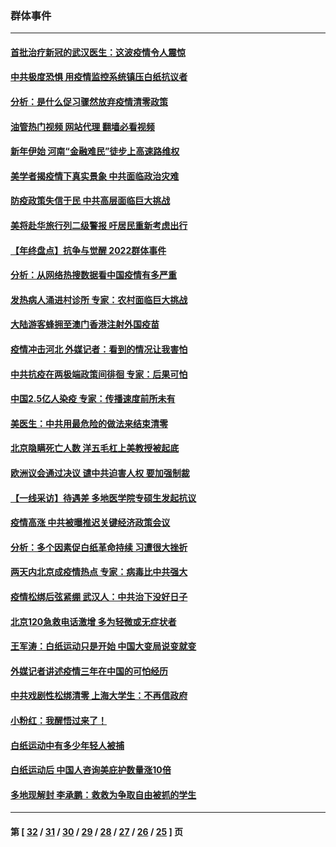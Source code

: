 ### 群体事件
---
#### [首批治疗新冠的武汉医生：这波疫情令人震惊](../../pages/ncid279/n13900313.md?01080045) 
#### [中共极度恐惧 用疫情监控系统镇压白纸抗议者](../../pages/ncid279/n13900225.md?01080045) 
#### [分析：是什么促习骤然放弃疫情清零政策](../../pages/ncid279/n13899652.md?01080045) 
#### [油管热门视频 网站代理 翻墙必看视频](http://138.2.39.72:81/youtube.html?epic-marker?01080045)
#### [新年伊始 河南“金融难民”徒步上高速路维权](../../pages/ncid279/n13897842.md?01080045) 
#### [美学者揭疫情下真实景象 中共面临政治灾难](../../pages/ncid279/n13896569.md?01080045) 
#### [防疫政策失信于民 中共高层面临巨大挑战](../../pages/ncid279/n13894627.md?01080045) 
#### [美将赴华旅行列二级警报 吁居民重新考虑出行](../../pages/ncid279/n13894518.md?01080045) 
#### [【年终盘点】抗争与觉醒 2022群体事件](../../pages/ncid279/n13888314.md?01080045) 
#### [分析：从网络热搜数据看中国疫情有多严重](../../pages/ncid279/n13893186.md?01080045) 
#### [发热病人涌进村诊所 专家：农村面临巨大挑战](../../pages/ncid279/n13892271.md?01080045) 
#### [大陆游客蜂拥至澳门香港注射外国疫苗](../../pages/ncid279/n13892276.md?01080045) 
#### [疫情冲击河北 外媒记者：看到的情况让我害怕](../../pages/ncid279/n13891260.md?01080045) 
#### [中共抗疫在两极端政策间徘徊 专家：后果可怕](../../pages/ncid279/n13891235.md?01080045) 
#### [中国2.5亿人染疫 专家：传播速度前所未有](../../pages/ncid279/n13890708.md?01080045) 
#### [美医生：中共用最危险的做法来结束清零](../../pages/ncid279/n13889983.md?01080045) 
#### [北京隐瞒死亡人数 洋五毛杠上美教授被起底](../../pages/ncid279/n13886904.md?01080045) 
#### [欧洲议会通过决议 谴中共迫害人权 要加强制裁](../../pages/ncid279/n13885670.md?01080045) 
#### [【一线采访】待遇差 多地医学院专硕生发起抗议](../../pages/ncid279/n13883914.md?01080045) 
#### [疫情高涨 中共被曝推迟关键经济政策会议](../../pages/ncid279/n13884170.md?01080045) 
#### [分析：多个因素促白纸革命持续 习遭很大挫折](../../pages/ncid279/n13872455.md?01080045) 
#### [两天内北京成疫情热点 专家：病毒比中共强大](../../pages/ncid279/n13883440.md?01080045) 
#### [疫情松绑后弦紧绷 武汉人：中共治下没好日子](../../pages/ncid279/n13882348.md?01080045) 
#### [北京120急救电话激增 多为轻微或无症状者](../../pages/ncid279/n13882340.md?01080045) 
#### [王军涛：白纸运动只是开始 中国大变局说变就变](../../pages/ncid279/n13882183.md?01080045) 
#### [外媒记者讲述疫情三年在中国的可怕经历](../../pages/ncid279/n13881853.md?01080045) 
#### [中共戏剧性松绑清零 上海大学生：不再信政府](../../pages/ncid279/n13880836.md?01080045) 
#### [小粉红：我醒悟过来了！](../../pages/ncid279/n13881756.md?01080045) 
#### [白纸运动中有多少年轻人被捕](../../pages/ncid279/n13881065.md?01080045) 
#### [白纸运动后 中国人咨询美庇护数量涨10倍](../../pages/ncid279/n13881172.md?01080045) 
#### [多地现解封 李承鹏：救救为争取自由被抓的学生](../../pages/ncid279/n13876918.md?01080045) 

---
#### 第 [ [32](./32.md?01080045) / [31](./31.md?01080045) / [30](./30.md?01080045) / [29](./29.md?01080045) / [28](./28.md?01080045) / [27](./27.md?01080045) / [26](./26.md?01080045) / [25](./25.md?01080045) ] 页
